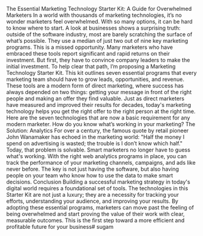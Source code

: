 The Essential Marketing Technology Starter Kit: A Guide for Overwhelmed Marketers
In a world with thousands of marketing technologies, it’s no wonder marketers feel overwhelmed. With so many options, it can be hard to know where to start. A look at businesses shows a surprising truth: outside of the software industry, most are barely scratching the surface of what’s possible. They use a median of just two out of nine key marketing programs.
This is a missed opportunity. Many marketers who have embraced these tools report significant and rapid returns on their investment. But first, they have to convince company leaders to make the initial investment. To help clear that path, I’m proposing a Marketing Technology Starter Kit. This kit outlines seven essential programs that every marketing team should have to grow leads, opportunities, and revenue.
These tools are a modern form of direct marketing, where success has always depended on two things: getting your message in front of the right people and making an offer they find valuable. Just as direct marketers have measured and improved their results for decades, today's marketing technology helps you get the right offer to the right person at the right time.
Here are the seven technologies that are now a basic requirement for any modern marketer.
How do you know what’s working in your marketing?
The Solution: Analytics
For over a century, the famous quote by retail pioneer John Wanamaker has echoed in the marketing world: "Half the money I spend on advertising is wasted; the trouble is I don’t know which half." Today, that problem is solvable. Smart marketers no longer have to guess what's working. With the right web analytics programs in place, you can track the performance of your marketing channels, campaigns, and ads like never before. The key is not just having the software, but also having people on your team who know how to use the data to make smart decisions.
Conclusion
Building a successful marketing strategy in today's digital world requires a foundational set of tools. The technologies in this Starter Kit are not just a luxury; they are a necessity for tracking your efforts, understanding your audience, and improving your results. By adopting these essential programs, marketers can move past the feeling of being overwhelmed and start proving the value of their work with clear, measurable outcomes. This is the first step toward a more efficient and profitable future for your business# sugam
